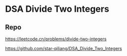 # DSA Divide Two Integers
## Repo

https://leetcode.cn/problems/divide-two-integers

https://github.com/star-qiliang/DSA_Divide_Two_Integers
